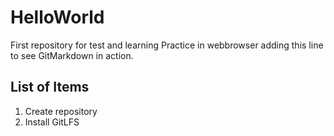 # HelloWorld
First repository for test and learning
Practice in webbrowser adding this line to see GitMarkdown in action.
## List of Items
1. Create repository
2. Install GitLFS
